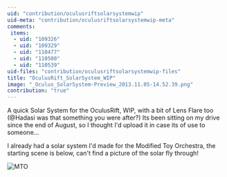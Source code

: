 ```yaml
---
uid: "contribution/oculusriftsolarsystemwip"
uid-meta: "contribution/oculusriftsolarsystemwip-meta"
comments: 
 items: 
  - uid: "109326"
  - uid: "109329"
  - uid: "110477"
  - uid: "110500"
  - uid: "110539"
uid-files: "contribution/oculusriftsolarsystemwip-files"
title: "OculusRift_SolarSystem_WIP"
image: "_Oculus_SolarSystem-Preview_2013.11.05-14.52.39.png"
contribution: "true"
---
```


A quick Solar System for the OculusRift, WIP, with a bit of Lens Flare too (@Hadasi was that something you were after?)
Its been sitting on my drive since the end of August, so I thought I'd upload it in case its of use to someone...

I already had a solar system I'd made for the Modified Toy Orchestra, the starting scene is below, can't find a picture of the solar fly through!

![MTO](http://graemerose.files.wordpress.com/2011/03/mto-crewe1.jpg?w=500&h=272) 